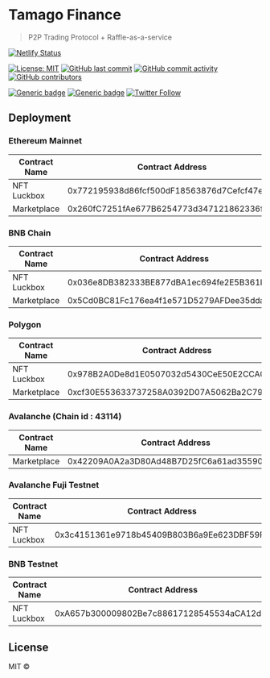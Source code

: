 # Tamago Finance

> P2P Trading Protocol + Raffle-as-a-service

[![Netlify Status](https://api.netlify.com/api/v1/badges/e84d4c25-ebdb-4b18-9751-5ed453015029/deploy-status)](https://app.netlify.com/sites/helpful-meerkat-01f0e9/deploys)

[![License: MIT](https://img.shields.io/badge/License-MIT-yellow.svg)](https://opensource.org/licenses/MIT)
[![GitHub last commit](https://img.shields.io/github/last-commit/tamago-finance/tamago-finance)](https://github.com/tamago-finance/tamago-finance/commits/main)
[![GitHub commit activity](https://img.shields.io/github/commit-activity/m/tamago-finance/tamago-finance)](https://github.com/tamago-finance/tamago-finance/commits/main)
[![GitHub contributors](https://img.shields.io/github/contributors-anon/tamago-finance/tamago-finance)](https://github.com/tamago-finance/tamago-finance/graphs/contributors)

[![Generic badge](https://img.shields.io/badge/homepage-view-red.svg)](https://tamago.finance/)
[![Generic badge](https://img.shields.io/badge/discord-join-green.svg)](https://discord.gg/78fax5dPqk)
[![Twitter Follow](https://img.shields.io/twitter/follow/tamagofinance?label=follow%20%40tamagofinance&style=social)](https://twitter.com/tamagofinance)

## Deployment

### Ethereum Mainnet

Contract Name | Contract Address 
--- | --- 
NFT Luckbox | 0x772195938d86fcf500dF18563876d7Cefcf47e4D
Marketplace | 0x260fC7251fAe677B6254773d347121862336fb9f

### BNB Chain

Contract Name | Contract Address 
--- | --- 
NFT Luckbox | 0x036e8DB382333BE877dBA1ec694fe2E5B361b607
Marketplace | 0x5Cd0BC81Fc176ea4f1e571D5279AFDee35dda618

### Polygon

Contract Name | Contract Address 
--- | --- 
NFT Luckbox | 0x978B2A0De8d1E0507032d5430CeE50E2CCA03D5b
Marketplace | 0xcf30E553633737258A0392D07A5062Ba2C79Ca9F

### Avalanche (Chain id : 43114) 

Contract Name | Contract Address 
--- | --- 
Marketplace | 0x42209A0A2a3D80Ad48B7D25fC6a61ad355901484

### Avalanche Fuji Testnet

Contract Name | Contract Address 
--- | --- 
NFT Luckbox | 0x3c4151361e9718b45409B803B6a9Ee623DBF59FE

### BNB Testnet

Contract Name | Contract Address 
--- | --- 
NFT Luckbox | 0xA657b300009802Be7c88617128545534aCA12dbe


## License

MIT ©

